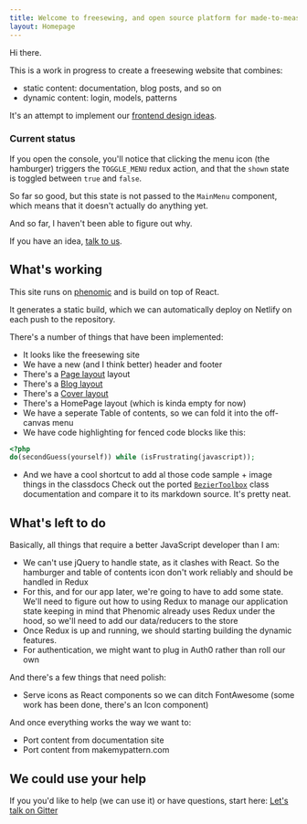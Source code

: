 ```yaml
---
title: Welcome to freesewing, and open source platform for made-to-measure sewing patterns
layout: Homepage
---
```

<div class="container" markdown=1>
<div class="col-lg-7 col-md-12 offset-lg-2 fade-oc" markdown=1>
Hi there. 

This is a work in progress to create a freesewing website that combines:

- static content: documentation, blog posts, and so on
- dynamic content: login, models, patterns

It's an attempt to implement our [frontend design ideas](blog/frontend-design-ideas/).

<div class="card drop-shadow">
<div class="card-block">
<h3 class="card-title">Current status</h3>

If you open the console, you'll notice that clicking the
menu icon (the hamburger) triggers the `TOGGLE_MENU` redux
action, and that the `shown` state is toggled between
`true` and `false`.

So far so good, but this state is not passed to the `MainMenu`
component, which means that it doesn't actually do anything yet.

And so far, I haven't been able to figure out why.

If you have an idea, [talk to us](https://gitter.im/freesewing/freesewing).
</div>
</div>


## What's working

This site runs on [phenomic](http://phenomic.io) and is build on top of React.

It generates a static build, which we can automatically deploy on Netlify on each 
push to the repository.

There's a number of things that have been implemented:

- It looks like the freesewing site
- We have a new (and I think better) header and footer 
- There's a [Page layout](docs/repositories) layout
- There's a [Blog layout](blog/frontend-design-ideas) 
- There's a [Cover layout](cover)
- There's a HomePage layout (which is kinda empty for now)
- We have a seperate Table of contents, so we can fold it into the off-canvas menu
- We have code highlighting for fenced code blocks like this:

```php
<?php
do(secondGuess(yourself)) while (isFrustrating(javascript));
```

- And we have a cool shortcut to add al those code sample + image things in the classdocs
Check out the ported [`BezierToolbox`](docs/core/class/beziertoolbox/) class documentation
and compare it to its markdown source. It's pretty neat.

## What's left to do

Basically, all things that require a better JavaScript developer than I am:

- We can't use jQuery to handle state, as it clashes with React. So the hamburger 
and table of contents icon don't work reliably and should be handled in Redux
- For this, and for our app later, we're going to have to add some state. 
We'll need to figure out how to using Redux to manage our application state
keeping in mind that Phenomic already uses Redux under the hood, so we'll need to add our
data/reducers to the store
- Once Redux is up and running, we should starting building the dynamic features.
- For authentication, we might want to plug in Auth0 rather than roll our own

And there's a few things that need polish:
 
- Serve icons as React components so we can ditch FontAwesome (some work has been done, there's an Icon component)

And once everything works the way we want to:

- Port content from documentation site
- Port content from makemypattern.com

## We could use your help
If you you'd like to help (we can use it) or have questions, start here: 
<a class="btn btn-lg mt-5 btn-primary" href="http://gitter.im/freesewing/freesewing">Let's talk on Gitter</a>
</div>
</div>
